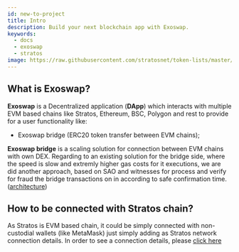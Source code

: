 ```yaml
---
id: new-to-project
title: Intro
description: Build your next blockchain app with Exoswap.
keywords:
  - docs
  - exoswap
  - stratos
image: https://raw.githubusercontent.com/stratosnet/token-lists/master/logo.svg
---
```


## What is Exoswap?

**Exoswap** is a Decentralized application (**DApp**) which interacts with multiple EVM based chains like Stratos, Ethereum, BSC, Polygon and rest to provide for a user functionality like:
 - Exoswap bridge (ERC20 token transfer between EVM chains);

**Exoswap bridge** is a scaling solution for connection between EVM chains with own DEX. Regarding to an existing solution for the bridge side, where the speed is slow and extremly higher gas costs for it executions, we are did another approach, based on SAO and witnesses for process and verify for fraud the bridge transactions on in according to safe confirmation time. ([architecture](../bridge/architecture))


## How to be connected with Stratos chain?
As Stratos is EVM based chain, it could be simply connected with non-custodial wallets (like MetaMask) just simply adding as Stratos network connection details. In order to see a connection details, please [click here](network-details/network)